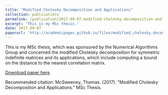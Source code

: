 ```yaml
---
title: "Modified Cholesky Decomposition and Applications"
collection: publications
permalink: /publication/2017-09-07-modified-cholesky-decomposition-and-applications
excerpt: 'This is my MSc thesis.'
date: 2017-09-07
paperurl: 'http://academicpages.github.io/files/modified_cholesky_decomposition_and_applications.pdf'
---
```

This is my MSc thesis, which was sponsored by the Numerical Algorithms Group and concerned the modified Cholesky decomposition for symmetric indefinite matrices and its applications, which include computing a bound on the distance to the nearest correlation matrix.

[Download paper here](http://academicpages.github.io/files/modified_cholesky_decomposition_and_applications.pdf)

Recommended citation: McSweeney, Thomas. (2017). "Modified Cholesky Decomposition and Applications." MSc Thesis.
